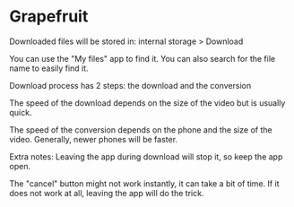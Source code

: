 # Grapefruit

Downloaded files will be stored in: internal storage > Download

You can use the "My files" app to find it. You can also search for the file name to easily find it.

Download process has 2 steps: the download and the conversion

The speed of the download depends on the size of the video but is usually quick.

The speed of the conversion depends on the phone and the size of the video. Generally, newer phones will be faster. 


Extra notes: 
Leaving the app during download will stop it, so keep the app open.

The "cancel" button might not work instantly, it can take a bit of time. If it does not work at all, leaving the app will do the trick.
